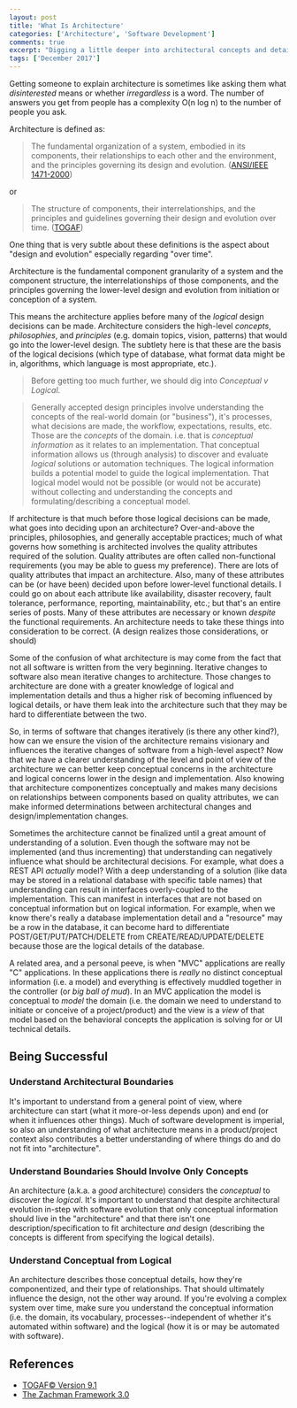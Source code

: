 ```yaml
---
layout: post
title: 'What Is Architecture'
categories: ['Architecture', 'Software Development']
comments: true
excerpt: "Digging a little deeper into architectural concepts and details."
tags: ['December 2017']
---
```

Getting someone to explain architecture is sometimes like asking them what *disinterested* means or whether *irregardless* is a word. The number of answers you get from people has a complexity O(n log n) to the number of people you ask.
 
Architecture is defined as:
>The fundamental organization of a system, embodied in its components, their relationships to each other and the environment, and the principles governing its design and evolution. ([ANSI/IEEE 1471-2000](http://standards.ieee.org/findstds/standard/1471-2000.html)) 
 
or
>The structure of components, their interrelationships, and the principles and guidelines governing their design and evolution over time. ([TOGAF](http://www.opengroup.org/public/arch/p1/togaf_faq.htm))
 
One thing that is very subtle about these definitions is the aspect about "design and evolution" especially regarding "over time".
 
Architecture is the fundamental component granularity of a system and the component structure, the interrelationships of those components, and the principles governing the lower-level design and evolution from initiation or conception of a system.
 
This means the architecture applies before many of the *logical* design decisions can be made. Architecture considers the high-level *concepts*, *philosophies*, and *principles* (e.g. domain topics, vision, patterns) that would go into the lower-level design.  The subtlety here is that these are the basis of the logical decisions (which type of database, what format data might be in, algorithms, which language is most appropriate, etc.).

> Before getting too much further, we should dig into *Conceptual v Logical*.

> Generally accepted design principles involve understanding the concepts of the real-world domain (or "business"), it's processes, what decisions are made, the workflow, expectations, results, etc.  Those are the *concepts* of the domain.  i.e. that is *conceptual information* as it relates to an implementation.  That conceptual information allows us (through analysis) to discover and evaluate *logical* solutions or automation techniques.  The logical information builds a potential model to guide the logical implementation.  That logical model would not be possible (or would not be accurate) without collecting and understanding the concepts and formulating/describing a conceptual model.

If architecture is that much before those logical decisions can be made, what goes into deciding upon an architecture?  Over-and-above the principles, philosophies, and generally acceptable practices; much of what governs how something is architected involves the quality attributes required of the solution.  Quality attributes are often called non-functional requirements (you may be able to guess my preference).  There are lots of quality attributes that impact an architecture.  Also, many of these attributes can be (or have been) decided upon before lower-level functional details.  I could go on about each attribute like availability, disaster recovery, fault tolerance, performance, reporting, maintainability, etc.; but that's an entire series of posts.  Many of these attributes are necessary or known *despite* the functional requirements.  An architecture needs to take these things into consideration to be correct. (A design realizes those considerations, or should)
 
Some of the confusion of what architecture is may come from the fact that not all software is written from the very beginning.  Iterative changes to software also mean iterative changes to architecture.  Those changes to architecture are done with a greater knowledge of logical and implementation details and thus a higher risk of becoming influenced by logical details, or have them leak into the architecture such that they may be hard to differentiate between the two.
 
So, in terms of software that changes iteratively (is there any other kind?), how can we ensure the vision of the architecture remains visionary and influences the iterative changes of software from a high-level aspect? Now that we have a clearer understanding of the level and point of view of the architecture we can better keep conceptual concerns in the architecture and logical concerns lower in the design and implementation. Also knowing that architecture componentizes conceptually and makes many decisions on relationships between components based on quality attributes, we can make informed determinations between architectural changes and design/implementation changes.
 
Sometimes the architecture cannot be finalized until a great amount of understanding of a solution.  Even though the software may not be implemented (and thus incrementing) that understanding can negatively influence what should be architectural decisions.  For example, what does a REST API *actually* model?  With a deep understanding of a solution (like data may be stored in a relational database with specific table names) that understanding can result in interfaces overly-coupled to the implementation.  This can manifest in interfaces that are not based on conceptual information but on logical information.  For example, when we know there's really a database implementation detail and a "resource" may be a row in the database, it can become hard to differentiate POST/GET/PUT/PATCH/DELETE from CREATE/READ/UPDATE/DELETE because those are the logical details of the database.
 
A related area, and a personal peeve, is when "MVC" applications are really "C" applications.  In these applications there is *really* no distinct conceptual information (i.e. a model) and everything is effectively muddled together in the controller (or *big ball of mud*).  In an MVC application the model is conceptual to *model* the domain (i.e. the domain we need to understand to initiate or conceive of a project/product) and the view is a *view* of that model based on the behavioral concepts the application is solving for or UI technical details.
 
## Being Successful
### Understand Architectural Boundaries
It's important to understand from a general point of view, where architecture can start (what it more-or-less depends upon) and end (or when it influences other things).  Much of software development is imperial, so also an understanding of what architecture means in a product/project context also contributes a better understanding of where things do and do not fit into "architecture".

### Understand Boundaries Should Involve Only Concepts
An architecture (a.k.a. a *good* architecture) considers the *conceptual* to discover the *logical*.  It's important to understand that despite architectural evolution in-step with software evolution that only conceptual information should live in the "architecture" and that there isn't one description/specification to fit architecture *and* design (describing the concepts is different from specifying the logical details).

### Understand Conceptual from Logical
 An architecture describes those conceptual details, how they're componentized, and their type of relationships.  That should ultimately influence the design, not the other way around.  If you're evolving a complex system over time, make sure you understand the conceptual information (i.e. the domain, its vocabulary, processes--independent of whether it's automated within software) and the logical (how it is or may be automated with software).
 
## References
- [TOGAF&copy; Version 9.1](http://www.opengroup.org/subjectareas/enterprise/togaf)
- [The Zachman Framework 3.0](http://www.zachman.com/about-the-zachman-framework)

